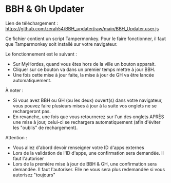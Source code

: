 # BBH & Gh Updater

Lien de téléchargement : https://github.com/zerah54/BBH_updater/raw/main/BBH_Updater.user.js

Ce fichier contient un script Tampermonkey.
Pour le faire fonctionner, il faut que Tampermonkey soit installé sur votre navigateur. 

Le fonctionnement est le suivant : 

- Sur MyHordes, quand vous êtes hors de la ville un bouton apparait. 
- Cliquer sur ce bouton va dans un premier temps mettre à jour BBH. 
- Une fois cette mise à jour faite, la mise à jour de GH va être lancée automatiquement.

À noter : 

- Si vous avez BBH ou GH (ou les deux) ouvert(s) dans votre navigateur, vous pouvez faire plusieurs mises à jour à la suite vos onglets ne se rechargeront pas. 
- En revanche, une fois que vous retournerez sur l'un des onglets APRÈS une mise à jour, celui-ci se rechargera automatiquement (afin d'éviter les "oublis" de rechargement).

Attention : 
- Vous allez d'abord devoir renseigner votre ID d'apps externes
- Lors de la validation de l'ID d'apps, une confirmation sera demandée. Il faut l'autoriser
- Lors de la première mise à jour de BBH & GH, une confirmation sera demandée. Il faut l'autoriser. Elle ne vous sera plus redemandée si vous autorisez "toujours"

